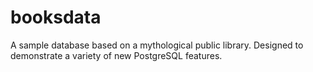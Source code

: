 booksdata
=========

A sample database based on a mythological public library.  Designed to demonstrate a variety of new PostgreSQL features.
